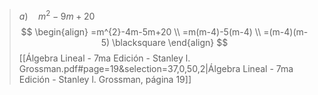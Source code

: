 > $a)\quad m^{2}-9m+20$
$$
\begin{align}
=m^{2}-4m-5m+20 \\
=m(m-4)-5(m-4) \\
=(m-4)(m-5) \blacksquare
\end{align}
$$
[[Álgebra Lineal - 7ma Edición - Stanley l. Grossman.pdf#page=19&selection=37,0,50,2|Álgebra Lineal - 7ma Edición - Stanley l. Grossman, página 19]]